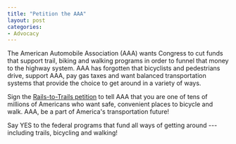 ```yaml
---
title: "Petition the AAA"
layout: post
categories:
- Advocacy
---
```


The American Automobile Association (AAA) wants Congress to cut funds that support trail, biking and walking programs in order to funnel that money to the highway system. AAA has forgotten that bicyclists and pedestrians drive, support AAA, pay gas taxes and want balanced transportation systems that provide the choice to get around in a variety of ways.

Sign the [Rails-to-Trails petition](https://www.railstotrails.org) to tell AAA that you are one of tens of millions of Americans who want safe, convenient places to bicycle and walk. AAA, be a part of America's transportation future!

Say YES to the federal programs that fund all ways of getting around --- including trails, bicycling and walking!